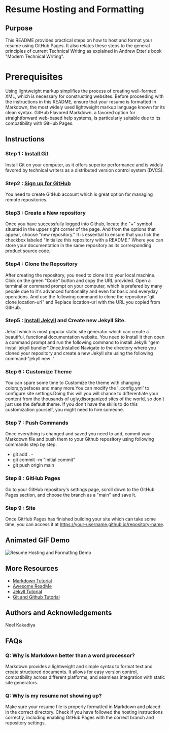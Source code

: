 # Resume Hosting and Formatting

## Purpose
This README provides practical steps on how to host and format your resume using GitHub Pages. It also relates these steps to the general principles of current Technical Writing as explained in Andrew Etter's book "Modern Technical Writing".

# Prerequisites
Using lightweight markup simplifies the process of creating well-formed XML, which is necessary for constructing websites. Before proceeding with the instructions in this README, ensure that your resume is formatted in Markdown, the most widely used lightweight markup language known for its clean syntax. GitHub Flavored Markdown, a favored option for straightforward web-based help systems, is particularly suitable due to its compatibility with GitHub Pages.

## Instructions

### Step 1 : [Install Git](https://git-scm.com/)
Install Git on your computer, as it offers superior performance and is widely favored by technical writers as a distributed version control system (DVCS).
### Step2 : [Sign up for GitHub](https://github.com/)
You need to create GitHub account which is great option for managing remote repositories.
### Step3 : Create a New repository
Once you have successfully logged into Github, locate the "+" symbol situated in the upper right corner of the page. And from the options that appear, choose "new repository." It is essential to ensure that you tick the checkbox labeled "Initialize this repository with a README." Where you can store your documentation in the same repository as its corresponding product source code. 
### Step4 : Clone the Repository
After creating the repository, you need to clone it to your local machine. Click on the green "Code" button and copy the URL provided. Open a terminal or command prompt on your computer, which is prefered by many people due to it's advanced funtionality and even for basic and everyday operations. And use the following command to clone the repository:"git clone location-url" and Replace location-url with the URL you copied from GitHub. 

### Step5 : [Install Jekyll]( https://rubyinstaller.org/) and Create new Jekyll Site.
Jekyll which is most popular static site generator which can create a beautiful, functional documentation website. You need to Install it then open a command prompt and run the following command to install Jekyll: 
"gem install jekyll bundler".Once,Installed Navigate to the directory where you cloned your repository and create a new Jekyll site using the following command:"jekyll new ."

### Step 6 : Customize Theme 
You can spare some time to Customize the theme with changing colors,typefaces and many more.You can modify the '_config.yml' to configure site settings.Doing this will you will chance to differentiate your content from the thousands of ugly,disorganized sites of the world, so don't just use the default theme. If you don't have the skills to do this customization yourself, you might need to hire someone. 
### Step 7 : Push Commands 
Once everything is changed and saved you need to add, commit your Markdown file and push them to your Github repository using following commands step by step.
- git add . -
- git commit -m "Initial commit" 
- git push origin main 
### Step 8 : GitHub Pages
Go to your GitHub repository's settings page, scroll down to the GitHub Pages section, and choose the branch as a "main" and save it.
### Step 9 : Site 
Once GitHub Pages has finished building your site which can take some time, you can access it at https://your-username.github.io/repository-name.

## Animated GIF Demo
![Resume Hosting and Formatting Demo](path_to_animated_gif.gif)

## More Resources
- [Markdown Tutorial](https://www.markdowntutorial.com/)
- [Awesome ReadMe](https://github.com/matiassingers/awesome-readme)
- [Jekyll Tutorial](https://jekyllrb.com/tutorials/home/)
- [Git and Github Tutorial](https://www.freecodecamp.org/news/git-and-github-for-beginners/)

## Authors and Acknowledgements
Neel Kakadiya

## FAQs
### Q: Why is Markdown better than a word processor?
Markdown provides a lightweight and simple syntax to format text and create structured documents. It allows for easy version control, compatibility across different platforms, and seamless integration with static site generators.

### Q: Why is my resume not showing up?
Make sure your resume file is properly formatted in Markdown and placed in the correct directory. Check if you have followed the hosting instructions correctly, including enabling GitHub Pages with the correct branch and repository settings.
